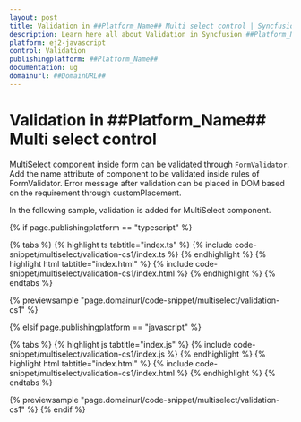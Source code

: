 ```yaml
---
layout: post
title: Validation in ##Platform_Name## Multi select control | Syncfusion
description: Learn here all about Validation in Syncfusion ##Platform_Name## Multi select control of Syncfusion Essential JS 2 and more.
platform: ej2-javascript
control: Validation 
publishingplatform: ##Platform_Name##
documentation: ug
domainurl: ##DomainURL##
---
```


# Validation in ##Platform_Name## Multi select control

MultiSelect component inside form can be validated through `FormValidator`. Add the name attribute of component to be validated inside rules of FormValidator. Error message after validation can be placed in DOM based on the requirement through customPlacement.

In the following sample, validation is added for MultiSelect component.

{% if page.publishingplatform == "typescript" %}

 {% tabs %}
{% highlight ts tabtitle="index.ts" %}
{% include code-snippet/multiselect/validation-cs1/index.ts %}
{% endhighlight %}
{% highlight html tabtitle="index.html" %}
{% include code-snippet/multiselect/validation-cs1/index.html %}
{% endhighlight %}
{% endtabs %}
        
{% previewsample "page.domainurl/code-snippet/multiselect/validation-cs1" %}

{% elsif page.publishingplatform == "javascript" %}

{% tabs %}
{% highlight js tabtitle="index.js" %}
{% include code-snippet/multiselect/validation-cs1/index.js %}
{% endhighlight %}
{% highlight html tabtitle="index.html" %}
{% include code-snippet/multiselect/validation-cs1/index.html %}
{% endhighlight %}
{% endtabs %}

{% previewsample "page.domainurl/code-snippet/multiselect/validation-cs1" %}
{% endif %}